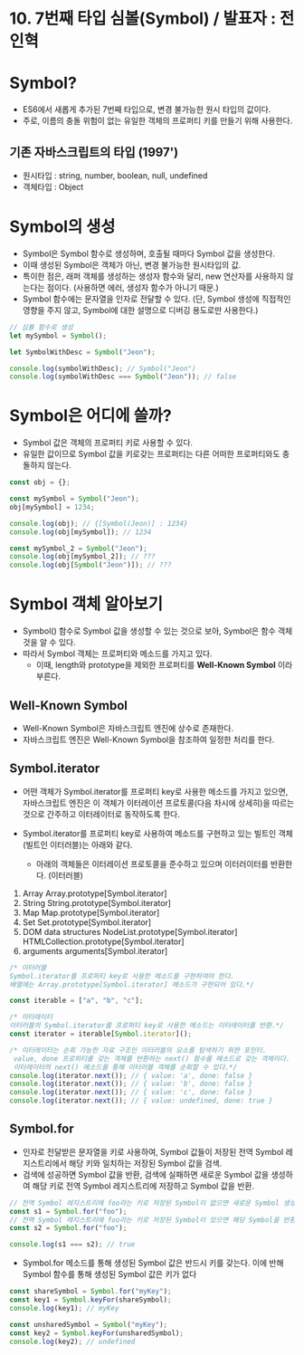 # 10. 7번째 타입 심볼(Symbol) / 발표자 : 전인혁

# Symbol?

- ES6에서 새롭게 추가된 7번째 타입으로, 변경 불가능한 원시 타입의 값이다.
- 주로, 이름의 충돌 위험이 없는 유일한 객체의 프로퍼티 키를 만들기 위해 사용한다.

## 기존 자바스크립트의 타입 (1997')

- 원시타입 : string, number, boolean, null, undefined
- 객체타입 : Object

# Symbol의 생성

- Symbol은 Symbol 함수로 생성하며, 호출될 때마다 Symbol 값을 생성한다.
- 이때 생성된 Symbol은 객체가 아닌, 변경 불가능한 원시타입의 값.
- 특이한 점은, 래퍼 객체를 생성하는 생성자 함수와 달리, new 연산자를 사용하지 않는다는 점이다. (사용하면 에러, 생성자 함수가 아니기 때문.)
- Symbol 함수에는 문자열을 인자로 전달할 수 있다. (단, Symbol 생성에 직접적인 영향을 주지 않고, Symbol에 대한 설명으로 디버깅 용도로만 사용한다.)

```js
// 심볼 함수로 생성
let mySymbol = Symbol();

let SymbolWithDesc = Symbol("Jeon");

console.log(symbolWithDesc); // Symbol("Jeon")
console.log(symbolWithDesc === Symbol("Jeon")); // false
```

# Symbol은 어디에 쓸까?

- Symbol 값은 객체의 프로퍼티 키로 사용할 수 있다.
- 유일한 값이므로 Symbol 값을 키로갖는 프로퍼티는 다른 어떠한 프로퍼티와도 충돌하지 않는다.

```js
const obj = {};

const mySymbol = Symbol("Jeon");
obj[mySymbol] = 1234;

console.log(obj); // {[Symbol(Jeon)] : 1234}
console.log(obj[mySymbol]); // 1234

const mySymbol_2 = Symbol("Jeon");
console.log(obj[mySymbol_2]); // ???
console.log(obj[Symbol("Jeon")]); // ???
```

# Symbol 객체 알아보기

- Symbol() 함수로 Symbol 값을 생성할 수 있는 것으로 보아, Symbol은 함수 객체 것을 알 수 있다.
- 따라서 Symbol 객체는 프로퍼티와 메소드를 가지고 있다.
  - 이때, length와 prototype을 제외한 프로퍼티를 **Well-Known Symbol** 이라 부른다.

## Well-Known Symbol

- Well-Known Symbol은 자바스크립트 엔진에 상수로 존재한다.
- 자바스크립트 엔진은 Well-Known Symbol을 참조하여 일정한 처리를 한다.

## Symbol.iterator

- 어떤 객체가 Symbol.iterator를 프로퍼티 key로 사용한 메소드를 가지고 있으면, 자바스크립트 엔진은 이 객체가 이터레이션 프로토콜(다음 차시에 상세히)을 따르는 것으로 간주하고 이터레이터로 동작하도록 한다.

- Symbol.iterator를 프로퍼티 key로 사용하여 메소드를 구현하고 있는 빌트인 객체 (빌트인 이터러블)는 아래와 같다.
  - 아래의 객체들은 이터레이션 프로토콜을 준수하고 있으며 이터러이터를 반환한다. (이터러블)

1. Array
   Array.prototype[Symbol.iterator]
2. String
   String.prototype[Symbol.iterator]
3. Map
   Map.prototype[Symbol.iterator]
4. Set
   Set.prototype[Symbol.iterator]
5. DOM data structures
   NodeList.prototype[Symbol.iterator] HTMLCollection.prototype[Symbol.iterator]
6. arguments
   arguments[Symbol.iterator]

```js
/* 이터러블
Symbol.iterator를 프로퍼티 key로 사용한 메소드를 구현하여야 한다.
배열에는 Array.prototype[Symbol.iterator] 메소드가 구현되어 있다.*/

const iterable = ["a", "b", "c"];

/* 이터레이터
이터러블의 Symbol.iterator를 프로퍼티 key로 사용한 메소드는 이터레이터를 반환.*/
const iterator = iterable[Symbol.iterator]();

/* 이터레이터는 순회 가능한 자료 구조인 이터러블의 요소를 탐색하기 위한 포인터.
 value, done 프로퍼티를 갖는 객체를 반환하는 next() 함수를 메소드로 갖는 객체이다. 
 이터레이터의 next() 메소드를 통해 이터러블 객체를 순회할 수 있다.*/
console.log(iterator.next()); // { value: 'a', done: false }
console.log(iterator.next()); // { value: 'b', done: false }
console.log(iterator.next()); // { value: 'c', done: false }
console.log(iterator.next()); // { value: undefined, done: true }
```

## Symbol.for

- 인자로 전달받은 문자열을 키로 사용하여, Symbol 값들이 저장된 전역 Symbol 레지스트리에서 해당 키와 일치하는 저장된 Symbol 값을 검색.
- 검색에 성공하면 Symbol 값을 반환, 검색에 실패하면 새로운 Symbol 값을 생성하여 해당 키로 전역 Symbol 레지스트리에 저장하고 Symbol 값을 반환.

```js
// 전역 Symbol 레지스트리에 foo라는 키로 저장된 Symbol이 없으면 새로운 Symbol 생성
const s1 = Symbol.for("foo");
// 전역 Symbol 레지스트리에 foo라는 키로 저장된 Symbol이 있으면 해당 Symbol을 반환
const s2 = Symbol.for("foo");

console.log(s1 === s2); // true
```

- Symbol.for 메소드를 통해 생성된 Symbol 값은 반드시 키를 갖는다. 이에 반해 Symbol 함수를 통해 생성된 Symbol 값은 키가 없다

```js
const shareSymbol = Symbol.for("myKey");
const key1 = Symbol.keyFor(shareSymbol);
console.log(key1); // myKey

const unsharedSymbol = Symbol("myKey");
const key2 = Symbol.keyFor(unsharedSymbol);
console.log(key2); // undefined
```
